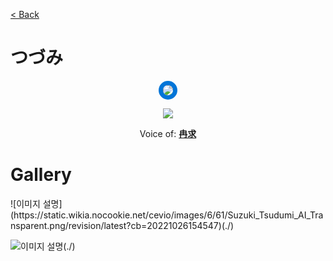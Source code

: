 [< Back](./?page=artist)

# つづみ

<p style="text-align:center;"><img src="https://gwansangg.am/hgjs/files/tsuzumi.png" style="max-width: 200px; border-radius: 50%; border: 7px solid #0275d8;"></p>
<p style="text-align:center;"><img src="https://static.wikia.nocookie.net/cevio/images/6/61/Suzuki_Tsudumi_AI_Transparent.png/revision/latest?cb=20221026154547"></p>

<p style="text-align: center;">Voice of: <b><a href="./?page=artist/ranqiu">冉求</a></b></p>

# Gallery

<div class="gallery-container">
  ![이미지 설명](https://static.wikia.nocookie.net/cevio/images/6/61/Suzuki_Tsudumi_AI_Transparent.png/revision/latest?cb=20221026154547)(./)
  
  ![이미지 설명](https://gwansangg.am/hgjs/files/tsuzumi.png)(./)
  
</div>
